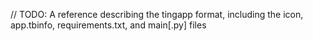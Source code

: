 // TODO: A reference describing the tingapp format, including the icon, app.tbinfo, requirements.txt, and main[.py] files